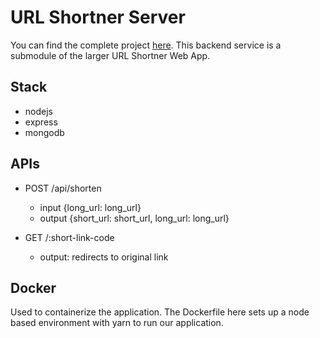 # URL Shortner Server

You can find the complete project [here](https://github.com/HOD101s/URL-Shortner). This backend service is a submodule of the larger URL Shortner Web App.

## Stack

-   nodejs
-   express
-   mongodb

## APIs

-   POST /api/shorten

    -   input {long_url: long_url}
    -   output {short_url: short_url, long_url: long_url}

-   GET /:short-link-code
    -   output: redirects to original link

## Docker

Used to containerize the application. The Dockerfile here sets up a node based environment with yarn to run our application.

